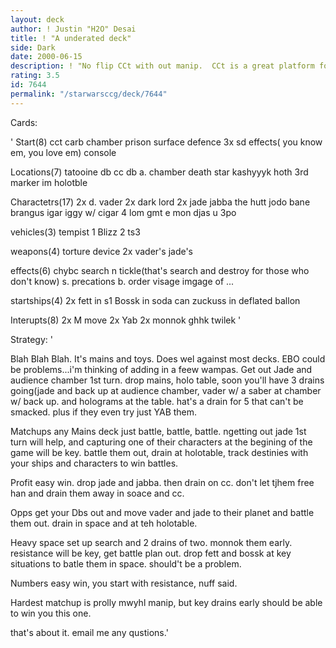 ```yaml
---
layout: deck
author: ! Justin "H2O" Desai
title: ! "A underated deck"
side: Dark
date: 2000-06-15
description: ! "No flip CCt with out manip.  CCt is a great platform for DS M&Ts."
rating: 3.5
id: 7644
permalink: "/starwarsccg/deck/7644"
---
```

Cards: 

'
Start(8)
cct
carb chamber
prison
surface defence
3x sd effects( you know em, you love em)
console

Locations(7)
tatooine db
cc db
a. chamber
death star
kashyyyk
hoth 3rd marker
im holotble

Charactetrs(17)
2x d. vader
2x dark lord
2x jade
jabba the hutt
jodo
bane
brangus
igar
iggy w/ cigar
4 lom
gmt
e mon
djas
u 3po

vehicles(3)
tempist 1
Blizz 2
ts3

weapons(4)
torture device
2x vader's
jade's

effects(6)
chybc
search n tickle(that's search and destroy for those who don't know)
s. precations
b. order
visage
imgage of ...

startships(4)
2x fett in s1
Bossk in soda can
zuckuss in deflated ballon

Interupts(8)
2x M move
2x Yab
2x monnok
ghhk
twilek
'

Strategy: '

Blah Blah Blah.  It's mains and toys.  Does wel against most decks. EBO could be problems...i'm thinking of adding in a feew wampas.
Get out Jade and audience chamber 1st turn. drop mains, holo table, soon you'll have 3 drains going(jade and back up at audience chamber, vader w/ a saber at chamber w/ back up.  and holograms at the table.  hat's a drain for 5 that can't be smacked. plus if they even try just YAB them.

Matchups
any Mains deck just battle, battle, battle. ngetting out jade 1st turn will help, and capturing one of their characters at the begining of the game will be key.  battle them out, drain at holotable, track destinies with your ships and characters to win battles.

Profit easy win.  drop jade and jabba. then drain on cc. don't let tjhem free han and drain them away in soace and cc.

Opps
get your Dbs out and move vader and jade to their planet and battle them out.  drain in space and at teh holotable.

Heavy space
set up search and 2 drains of two.  monnok them early.	resistance will be key, get battle plan out.  drop fett and bossk at key situations to batle them in space. should't be a problem.

Numbers
easy win, you start with resistance, nuff said.

Hardest matchup is prolly mwyhl manip, but key drains early should be able to win you this one.

that's about it.  email me any qustions.'
